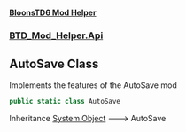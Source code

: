 #### [BloonsTD6 Mod Helper](index.md 'index')
### [BTD_Mod_Helper.Api](index.md#BTD_Mod_Helper.Api 'BTD_Mod_Helper.Api')

## AutoSave Class

Implements the features of the AutoSave mod

```csharp
public static class AutoSave
```

Inheritance [System.Object](https://docs.microsoft.com/en-us/dotnet/api/System.Object 'System.Object') &#129106; AutoSave